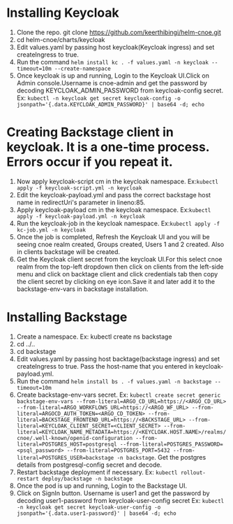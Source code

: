 # Installing Keycloak

1. Clone the repo. git clone https://github.com/keerthibingi/helm-cnoe.git
2. cd helm-cnoe/charts/keycloak
3. Edit values.yaml by passing host keycloak(Keycloak ingress) and set createIngress to true.
4. Run the command `helm install kc . -f values.yaml -n keycloak --timeout=10m --create-namespace`
5. Once keycloak is up and running, Login to the Keycloak UI.Click on Admin console.Username is cnoe-admin and get the password by decoding KEYCLOAK_ADMIN_PASSWORD from keycloak-config secret. Ex: `kubectl -n keycloak get secret keycloak-config -o jsonpath='{.data.KEYCLOAK_ADMIN_PASSWORD}' | base64 -d; echo` 

# Creating Backstage client in keycloak. It is a one-time process. Errors occur if you repeat it.
1. Now apply keycloak-script cm in the keycloak namespace. Ex:`kubectl apply -f keycloak-script.yml -n keycloak`
2. Edit the keycloak-payload.yml and pass the correct backstage host name in redirectUri's parameter in lineno:85.
3. Apply keycloak-payload cm in the keycloak namespace. Ex:`kubectl apply -f keycloak-payload.yml -n keycloak`
4. Run the keycloak-job in the keycloak namespace. Ex:`kubectl apply -f kc-job.yml -n keycloak`
5. Once the job is completed, Refresh the Keycloak UI and you will be seeing cnoe realm created, Groups created, Users 1 and 2 created. Also in clients backstage will be created.
6. Get the Keycloak client secret from the keycloak UI.For this select cnoe realm from the top-left dropdown then click on clients from the left-side menu and click on backtage client and click credentials tab then copy the client secret by clicking on eye icon.Save it and later add it to the backstage-env-vars in backstage installation.

# Installing Backstage
1. Create a namespace. Ex: kubectl create ns backstage
2. cd ../..
3. cd backstage
4. Edit values.yaml by passing host backtage(backstage ingress) and set createIngress to true. Pass the host-name that you entered in keycloak-payload.yml.
5. Run the command `helm install bs . -f values.yaml -n backstage --timeout=10m `
6. Create backstage-env-vars secret. Ex: `kubectl create secret generic backstage-env-vars --from-literal=ARGO_CD_URL=https://<ARGO_CD_URL>  --from-literal=ARGO_WORKFLOWS_URL=https://<ARGO_WF_URL> --from-literal=ARGOCD_AUTH_TOKEN=<ARGO_CD_TOKEN> --from-literal=BACKSTAGE_FRONTEND_URL=https://<BACKSTAGE_URL> --from-literal=KEYCLOAK_CLIENT_SECRET=<CLIENT_SECRET> --from-literal=KEYCLOAK_NAME_METADATA=https://<KEYCLOAK.HOST.NAME>/realms/cnoe/.well-known/openid-configuration --from-literal=POSTGRES_HOST=postgresql --from-literal=POSTGRES_PASSWORD=<psql_password> --from-literal=POSTGRES_PORT=5432 --from-literal=POSTGRES_USER=backstage -n backstage`. Get the postgres details from postgresql-config secret and decode.
7. Restart backstage deployment if necessary. Ex: `kubectl rollout-restart deploy/backstage -n backstage`
8. Once the pod is up and running, Login to the Backstage UI.
9. Click on SignIn button. Username is user1 and get the password by decoding user1-password from keycloak-user-config secret Ex: `kubectl -n keycloak get secret keycloak-user-config -o jsonpath='{.data.user1-password}' | base64 -d; echo`
